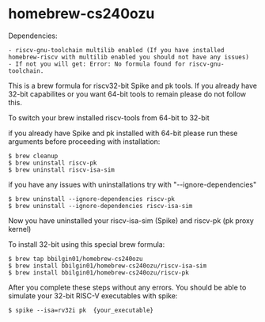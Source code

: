 # homebrew-cs240ozu

Dependencies: 

    - riscv-gnu-toolchain multilib enabled (If you have installed
    homebrew-riscv with multilib enabled you should not have any issues) 
    - If not you will get: Error: No formula found for riscv-gnu-toolchain.
    

This is a brew formula for riscv32-bit Spike and pk tools.
If you already have 32-bit capabilites or you want 64-bit tools to remain please do not follow this.

To switch your brew installed riscv-tools from 64-bit to 32-bit

  if you already have Spike and pk installed with 64-bit please run these arguments before proceeding with installation:
        
    $ brew cleanup
    $ brew uninstall riscv-pk
    $ brew uninstall riscv-isa-sim
  if you have any issues with uninstallations try with "--ignore-dependencies"

    $ brew uninstall --ignore-dependencies riscv-pk
    $ brew uninstall --ignore-dependencies riscv-isa-sim

  Now you have uninstalled your riscv-isa-sim (Spike) and riscv-pk (pk proxy kernel)

  To install 32-bit using this special brew formula: 

    $ brew tap bbilgin01/homebrew-cs240ozu
    $ brew install bbilgin01/homebrew-cs240ozu/riscv-isa-sim
    $ brew install bbilgin01/homebrew-cs240ozu/riscv-pk

  After you complete these steps without any errors. You should be able to simulate your 32-bit RISC-V executables with spike:

    $ spike --isa=rv32i pk  {your_executable}
    
